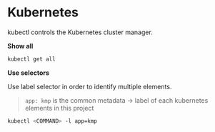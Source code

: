 # Kubernetes

kubectl controls the Kubernetes cluster manager.

**Show all**

```bash
kubectl get all
```

**Use selectors**

Use label selector in order to identify multiple elements.

> `app: kmp` is the common metadata -> label of each kubernetes elements in this project

```bash
kubectl <COMMAND> -l app=kmp
```
